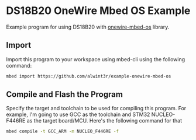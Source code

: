 DS18B20 OneWire Mbed OS Example
===============================

Example program for using DS18B20 with [onewire-mbed-os](https://github.com/alwint3r/onewire-mbed-os) library.

## Import

Import this program to your workspace using mbed-cli using the following command:

```sh
mbed import https://github.com/alwint3r/example-onewire-mbed-os
```

## Compile and Flash the Program

Specify the target and toolchain to be used for compiling this program. For example, I'm going to use GCC as the toolchain and STM32 NUCLEO-F446RE as the target board/MCU. Here's the following command for that

```sh
mbed compile -t GCC_ARM -m NUCLEO_F446RE -f
```

